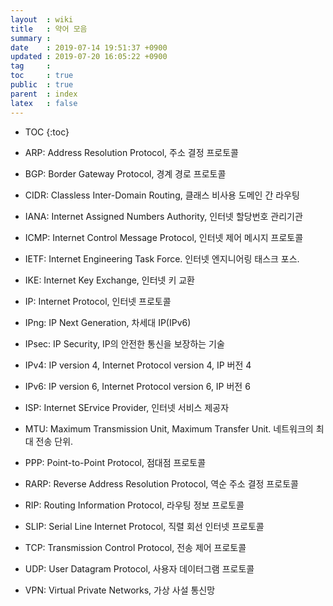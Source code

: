 ```yaml
---
layout  : wiki
title   : 약어 모음
summary : 
date    : 2019-07-14 19:51:37 +0900
updated : 2019-07-20 16:05:22 +0900
tag     : 
toc     : true
public  : true
parent  : index
latex   : false
---
```

* TOC
{:toc}

* ARP: Address Resolution Protocol, 주소 결정 프로토콜
* BGP: Border Gateway Protocol, 경계 경로 프로토콜
* CIDR: Classless Inter-Domain Routing, 클래스 비사용 도메인 간 라우팅
* IANA: Internet Assigned Numbers Authority, 인터넷 할당번호 관리기관
* ICMP: Internet Control Message Protocol, 인터넷 제어 메시지 프로토콜
* IETF: Internet Engineering Task Force. 인터넷 엔지니어링 태스크 포스.
* IKE: Internet Key Exchange, 인터넷 키 교환
* IP: Internet Protocol, 인터넷 프로토콜
* IPng: IP Next Generation, 차세대 IP(IPv6)
* IPsec: IP Security, IP의 안전한 통신을 보장하는 기술
* IPv4: IP version 4, Internet Protocol version 4, IP 버전 4
* IPv6: IP version 6, Internet Protocol version 6, IP 버전 6
* ISP: Internet SErvice Provider, 인터넷 서비스 제공자
* MTU: Maximum Transmission Unit, Maximum Transfer Unit. 네트워크의 최대 전송 단위.
* PPP: Point-to-Point Protocol, 점대점 프로토콜
* RARP: Reverse Address Resolution Protocol, 역순 주소 결정 프로토콜
* RIP: Routing Information Protocol, 라우팅 정보 프로토콜
* SLIP: Serial Line Internet Protocol, 직렬 회선 인터넷 프로토콜
* TCP: Transmission Control Protocol, 전송 제어 프로토콜
* UDP: User Datagram Protocol, 사용자 데이터그램 프로토콜
* VPN: Virtual Private Networks, 가상 사설 통신망
